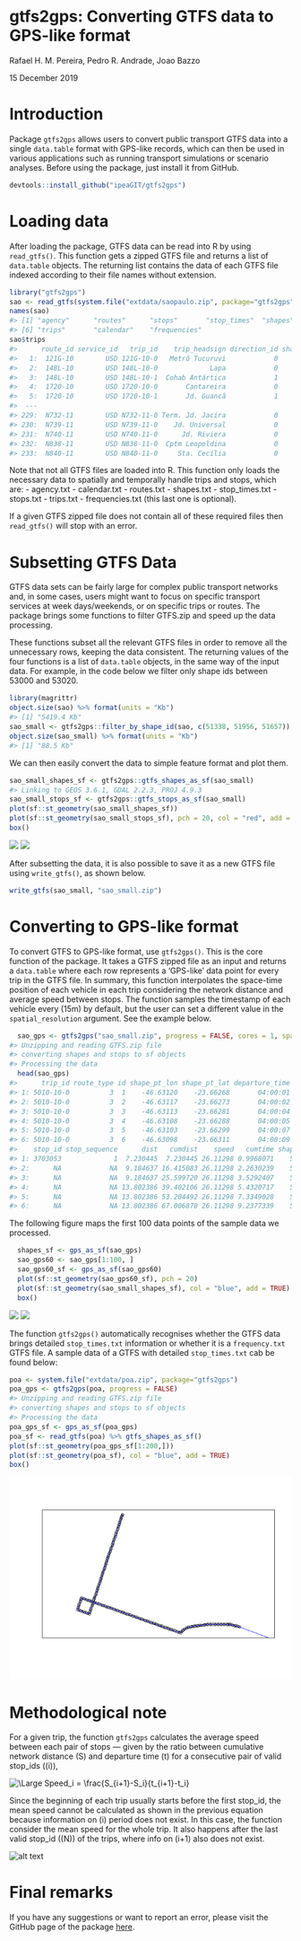 gtfs2gps: Converting GTFS data to GPS-like format
================
Rafael H. M. Pereira, Pedro R. Andrade, Joao Bazzo

15 December 2019

# Introduction

Package `gtfs2gps` allows users to convert public transport GTFS data
into a single `data.table` format with GPS-like records, which can then
be used in various applications such as running transport simulations or
scenario analyses. Before using the package, just install it from
GitHub.

``` r
devtools::install_github("ipeaGIT/gtfs2gps")
```

# Loading data

After loading the package, GTFS data can be read into R by using
`read_gtfs()`. This function gets a zipped GTFS file and returns a list
of `data.table` objects. The returning list contains the data of each
GTFS file indexed according to their file names without extension.

``` r
library("gtfs2gps")
sao <- read_gtfs(system.file("extdata/saopaulo.zip", package="gtfs2gps"))
names(sao)
#> [1] "agency"      "routes"      "stops"       "stop_times"  "shapes"     
#> [6] "trips"       "calendar"    "frequencies"
sao$trips
#>      route_id service_id   trip_id    trip_headsign direction_id shape_id
#>   1:  121G-10        USD 121G-10-0   Metrô Tucuruvi            0    52421
#>   2:  148L-10        USD 148L-10-0             Lapa            0    52857
#>   3:  148L-10        USD 148L-10-1  Cohab Antártica            1    52858
#>   4:  1720-10        USD 1720-10-0       Cantareira            0    54502
#>   5:  1720-10        USD 1720-10-1       Jd. Guancã            1    54503
#>  ---                                                                     
#> 229:  N732-11        USD N732-11-0 Term. Jd. Jacira            0    51990
#> 230:  N739-11        USD N739-11-0    Jd. Universal            0    51954
#> 231:  N740-11        USD N740-11-0      Jd. Riviera            0    51939
#> 232:  N838-11        USD N838-11-0  Cptm Leopoldina            0    52072
#> 233:  N840-11        USD N840-11-0     Sta. Cecília            0    52135
```

Note that not all GTFS files are loaded into R. This function only loads
the necessary data to spatially and temporally handle trips and stops,
which are: - agency.txt - calendar.txt - routes.txt - shapes.txt -
stop\_times.txt - stops.txt - trips.txt - frequencies.txt (this last one
is optional).

If a given GTFS zipped file does not contain all of these required files
then `read_gtfs()` will stop with an error.

# Subsetting GTFS Data

GTFS data sets can be fairly large for complex public transport networks
and, in some cases, users might want to focus on specific transport
services at week days/weekends, or on specific trips or routes. The
package brings some functions to filter GTFS.zip and speed up the data
processing.

These functions subset all the relevant GTFS files in order to remove
all the unnecessary rows, keeping the data consistent. The returning
values of the four functions is a list of `data.table` objects, in the
same way of the input data. For example, in the code below we filter
only shape ids between 53000 and 53020.

``` r
library(magrittr)
object.size(sao) %>% format(units = "Kb")
#> [1] "5419.4 Kb"
sao_small <- gtfs2gps::filter_by_shape_id(sao, c(51338, 51956, 51657))
object.size(sao_small) %>% format(units = "Kb")
#> [1] "88.5 Kb"
```

We can then easily convert the data to simple feature format and plot
them.

``` r
sao_small_shapes_sf <- gtfs2gps::gtfs_shapes_as_sf(sao_small)
#> Linking to GEOS 3.6.1, GDAL 2.2.3, PROJ 4.9.3
sao_small_stops_sf <- gtfs2gps::gtfs_stops_as_sf(sao_small)
plot(sf::st_geometry(sao_small_shapes_sf))
plot(sf::st_geometry(sao_small_stops_sf), pch = 20, col = "red", add = TRUE)
box()
```

![](unnamed-chunk-5-1.png)<!-- -->
![](https://github.com/Joaobazzo/gps2emission/blob/master/sao_small_shapes_sf.jpg)

After subsetting the data, it is also possible to save it as a new GTFS
file using `write_gtfs()`, as shown below.

``` r
write_gtfs(sao_small, "sao_small.zip")
```

# Converting to GPS-like format

To convert GTFS to GPS-like format, use `gtfs2gps()`. This is the core
function of the package. It takes a GTFS zipped file as an input and
returns a `data.table` where each row represents a ‘GPS-like’ data point
for every trip in the GTFS file. In summary, this function interpolates
the space-time position of each vehicle in each trip considering the
network distance and average speed between stops. The function samples
the timestamp of each vehicle every \(15m\) by default, but the user can
set a different value in the `spatial_resolution` argument. See the
example below.

``` r
  sao_gps <- gtfs2gps("sao_small.zip", progress = FALSE, cores = 1, spatial_resolution = 15)
#> Unzipping and reading GTFS.zip file
#> converting shapes and stops to sf objects
#> Processing the data
  head(sao_gps)
#>      trip_id route_type id shape_pt_lon shape_pt_lat departure_time
#> 1: 5010-10-0          3  1    -46.63120    -23.66268       04:00:01
#> 2: 5010-10-0          3  2    -46.63117    -23.66273       04:00:02
#> 3: 5010-10-0          3  3    -46.63113    -23.66281       04:00:04
#> 4: 5010-10-0          3  4    -46.63108    -23.66288       04:00:05
#> 5: 5010-10-0          3  5    -46.63103    -23.66299       04:00:07
#> 6: 5010-10-0          3  6    -46.63098    -23.66311       04:00:09
#>    stop_id stop_sequence      dist   cumdist    speed   cumtime shape_id
#> 1: 3703053             1  7.230445  7.230445 26.11298 0.9968071    51338
#> 2:      NA            NA  9.184637 16.415083 26.11298 2.2630239    51338
#> 3:      NA            NA  9.184637 25.599720 26.11298 3.5292407    51338
#> 4:      NA            NA 13.802386 39.402106 26.11298 5.4320717    51338
#> 5:      NA            NA 13.802386 53.204492 26.11298 7.3349028    51338
#> 6:      NA            NA 13.802386 67.006878 26.11298 9.2377339    51338
```

The following figure maps the first 100 data points of the sample data
we processed.

``` r
  shapes_sf <- gps_as_sf(sao_gps)
  sao_gps60 <- sao_gps[1:100, ]
  sao_gps60_sf <- gps_as_sf(sao_gps60)
  plot(sf::st_geometry(sao_gps60_sf), pch = 20)
  plot(sf::st_geometry(sao_small_shapes_sf), col = "blue", add = TRUE)
  box()
```

![](unnamed-chunk-8-1.png)<!-- -->
![](https://github.com/Joaobazzo/gps2emission/blob/master/sao_gps60_sf.jpg)

The function `gtfs2gps()` automatically recognises whether the GTFS data
brings detailed `stop_times.txt` information or whether it is a
`frequency.txt` GTFS file. A sample data of a GTFS with detailed
`stop_times.txt` cab be found below:

``` r
poa <- system.file("extdata/poa.zip", package="gtfs2gps")
poa_gps <- gtfs2gps(poa, progress = FALSE)
#> Unzipping and reading GTFS.zip file
#> converting shapes and stops to sf objects
#> Processing the data
poa_gps_sf <- gps_as_sf(poa_gps)
poa_sf <- read_gtfs(poa) %>% gtfs_shapes_as_sf()
plot(sf::st_geometry(poa_gps_sf[1:200,]))
plot(sf::st_geometry(poa_sf), col = "blue", add = TRUE)
box()
```

![](poa-1.png)<!-- -->

# Methodological note

For a given trip, the function `gtfs2gps` calculates the average speed
between each pair of stops — given by the ratio between cumulative
network distance \(S\) and departure time \(t\) for a consecutive pair
of valid stop\_ids (\(i\)),

<img src="https://latex.codecogs.com/svg.latex?\Large&space;Speed_i=\frac{S_{i+1}-S_i}{t_{i+1}-t_i}" title="\Large Speed_i = \frac{S_{i+1}-S_i}{t_{i+1}-t_i}" />

Since the beginning of each trip usually starts before the first
stop\_id, the mean speed cannot be calculated as shown in the previous
equation because information on \(i\) period does not exist. In this
case, the function consider the mean speed for the whole trip. It also
happens after the last valid stop\_id (\(N\)) of the trips, where info
on \(i+1\) also does not exist.

![alt
text](https://github.com/ipeaGIT/gtfs2gps/blob/master/vignettes/speed.png
"Logo Title Text 1")

# Final remarks

If you have any suggestions or want to report an error, please visit the
GitHub page of the package [here](https://github.com/ipeaGIT/gtfs2gps).

